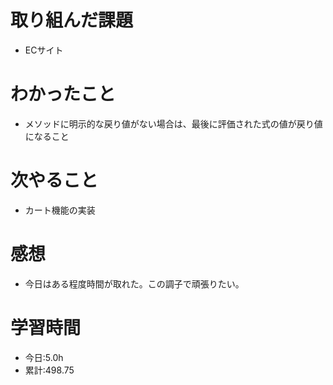 # 取り組んだ課題
- ECサイト
# わかったこと
- メソッドに明示的な戻り値がない場合は、最後に評価された式の値が戻り値になること
# 次やること
- カート機能の実装
# 感想
- 今日はある程度時間が取れた。この調子で頑張りたい。
# 学習時間
- 今日:5.0h
- 累計:498.75
